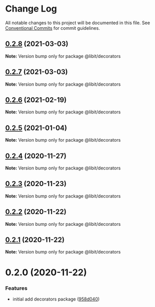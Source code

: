 # Change Log

All notable changes to this project will be documented in this file.
See [Conventional Commits](https://conventionalcommits.org) for commit guidelines.

## [0.2.8](https://gitr.net/mindary/libit/compare/@libit/decorators@0.2.6...@libit/decorators@0.2.8) (2021-03-03)

**Note:** Version bump only for package @libit/decorators





## [0.2.7](https://gitr.net/mindary/libit/compare/@libit/decorators@0.2.6...@libit/decorators@0.2.7) (2021-03-03)

**Note:** Version bump only for package @libit/decorators





## [0.2.6](https://gitr.net/mindary/libit/compare/@libit/decorators@0.2.5...@libit/decorators@0.2.6) (2021-02-19)

**Note:** Version bump only for package @libit/decorators





## [0.2.5](https://gitr.net/mindary/libit/compare/@libit/decorators@0.2.4...@libit/decorators@0.2.5) (2021-01-04)

**Note:** Version bump only for package @libit/decorators





## [0.2.4](https://gitr.net/mindary/libit/compare/@libit/decorators@0.2.3...@libit/decorators@0.2.4) (2020-11-27)

**Note:** Version bump only for package @libit/decorators





## [0.2.3](https://gitr.net/mindary/libit/compare/@libit/decorators@0.2.2...@libit/decorators@0.2.3) (2020-11-23)

**Note:** Version bump only for package @libit/decorators





## [0.2.2](https://gitr.net/mindary/libit/compare/@libit/decorators@0.2.1...@libit/decorators@0.2.2) (2020-11-22)

**Note:** Version bump only for package @libit/decorators





## [0.2.1](https://gitr.net/mindary/libit/compare/@libit/decorators@0.2.0...@libit/decorators@0.2.1) (2020-11-22)

**Note:** Version bump only for package @libit/decorators





# 0.2.0 (2020-11-22)


### Features

* initial add decorators package ([958d040](https://gitr.net/mindary/libit/commits/958d0407cddeb322dc16df6aa4f93075a9e043a6))
